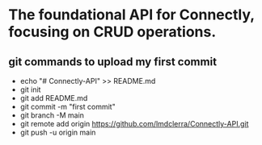 # The foundational API for Connectly, focusing on CRUD operations. 

## git commands to upload my first commit
- echo "# Connectly-API" >> README.md
- git init
- git add README.md
- git commit -m "first commit"
- git branch -M main
- git remote add origin https://github.com/lmdclerra/Connectly-API.git
- git push -u origin main